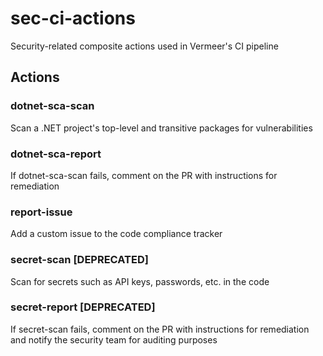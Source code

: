 # sec-ci-actions

Security-related composite actions used in Vermeer's CI pipeline

## Actions

### dotnet-sca-scan

Scan a .NET project's top-level and transitive packages for vulnerabilities

### dotnet-sca-report

If dotnet-sca-scan fails, comment on the PR with instructions for remediation

### report-issue

Add a custom issue to the code compliance tracker

### secret-scan [DEPRECATED]

Scan for secrets such as API keys, passwords, etc. in the code

### secret-report [DEPRECATED]

If secret-scan fails, comment on the PR with instructions for remediation and notify the security team for auditing purposes
